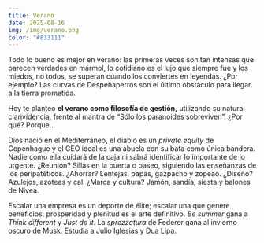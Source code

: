 ```yaml
---
title: Verano
date: 2025-08-16
img: /img/verano.png
color: "#833111"
---
```


Todo lo bueno es mejor en verano: las primeras veces son tan intensas que
parecen verdades en mármol, lo cotidiano es el lujo que siempre fue y los
miedos, no todos, se superan cuando los conviertes en leyendas. ¿Por ejemplo?
Las curvas de Despeñaperros son el último obstáculo para llegar a la tierra
prometida.

Hoy te planteo **el verano como filosofía de gestión,** utilizando su natural
clarividencia, frente al mantra de “Sólo los paranoides sobreviven”. ¿Por qué?
Porque...

Dios nació en el Mediterráneo, el diablo es un _private equity_ de Copenhague y
el CEO ideal es una abuela con su bata como única bandera. Nadie como ella
cuidará de la caja ni sabrá identificar lo importante de lo urgente. ¿Reunión?
Sillas en la puerta o paseo, siguiendo las enseñanzas de los peripatéticos.
¿Ahorrar? Lentejas, papas, gazpacho y zopeao. ¿Diseño? Azulejos, azoteas y cal.
¿Marca y cultura? Jamón, sandía, siesta y balones de Nivea.

Escalar una empresa es un deporte de élite; escalar una que genere beneficios,
prosperidad y plenitud es el arte definitivo. _Be summer_ gana a _Think
different_ y _Just do it_. La _sprezzatura_ de Federer gana al invierno oscuro
de Musk. Estudia a Julio Iglesias y Dua Lipa.

